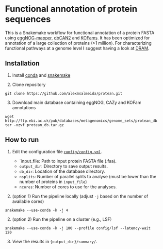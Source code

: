 # Functional annotation of protein sequences

This is a Snakemake workflow for functional annotation of a protein FASTA using [eggNOG-mapper](https://github.com/eggnogdb/eggnog-mapper/wiki), [dbCAN2](https://bcb.unl.edu/dbCAN2/) and [KOFams](https://www.genome.jp/tools/kofamkoala/). It has been optimized for annotation of a large collection of proteins (>1 million). For characterizing functional pathways at a genome level I suggest having a look at [DRAM](https://github.com/shafferm/DRAM).

## Installation

1. Install [conda](https://conda.io/projects/conda/en/latest/user-guide/install/index.html ) and [snakemake](https://snakemake.readthedocs.io/en/stable/getting_started/installation.html)

2. Clone repository
```
git clone https://github.com/alexmsalmeida/protean.git
```

3. Download main database containing eggNOG, CAZy and KOFam annotations
```
wget http://ftp.ebi.ac.uk/pub/databases/metagenomics/genome_sets/protean_db.tar.gz
tar -xzvf protean_db.tar.gz
```

## How to run

1. Edit the configuration file [`config/config.yml`](config/config.yml).
    - `input_file: Path to input protein FASTA file (.faa).
    - `output_dir`: Directory to save output results.
    - `db_dir`: Location of the database directory.
    - `nsplits`: Number of parallel splits to analyse (must be lower than the number of proteins in `input_file`)
    - `ncores`: Number of cores to use for the analyses.

2. (option 1) Run the pipeline locally (adjust `-j` based on the number of available cores)
```
snakemake --use-conda -k -j 4
```
2. (option 2) Run the pipeline on a cluster (e.g., LSF)
```
snakemake --use-conda -k -j 100 --profile config/lsf --latency-wait 120
```

3. View the results in `{output_dir}/summary/`.
